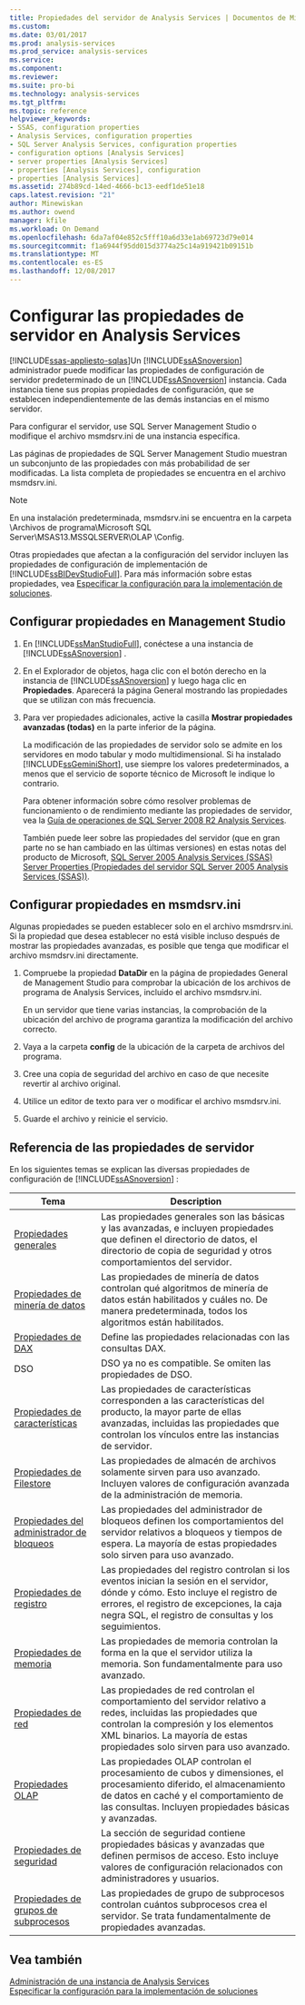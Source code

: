 ```yaml
---
title: Propiedades del servidor de Analysis Services | Documentos de Microsoft
ms.custom: 
ms.date: 03/01/2017
ms.prod: analysis-services
ms.prod_service: analysis-services
ms.service: 
ms.component: 
ms.reviewer: 
ms.suite: pro-bi
ms.technology: analysis-services
ms.tgt_pltfrm: 
ms.topic: reference
helpviewer_keywords:
- SSAS, configuration properties
- Analysis Services, configuration properties
- SQL Server Analysis Services, configuration properties
- configuration options [Analysis Services]
- server properties [Analysis Services]
- properties [Analysis Services], configuration
- properties [Analysis Services]
ms.assetid: 274b89cd-14ed-4666-bc13-eedf1de51e18
caps.latest.revision: "21"
author: Minewiskan
ms.author: owend
manager: kfile
ms.workload: On Demand
ms.openlocfilehash: 6da7af04e852c5fff10a6d33e1ab69723d79e014
ms.sourcegitcommit: f1a6944f95dd015d3774a25c14a919421b09151b
ms.translationtype: MT
ms.contentlocale: es-ES
ms.lasthandoff: 12/08/2017
---
```

# <a name="server-properties-in-analysis-services"></a>Configurar las propiedades de servidor en Analysis Services
[!INCLUDE[ssas-appliesto-sqlas](../../includes/ssas-appliesto-sqlas.md)]Un [!INCLUDE[ssASnoversion](../../includes/ssasnoversion-md.md)] administrador puede modificar las propiedades de configuración de servidor predeterminado de un [!INCLUDE[ssASnoversion](../../includes/ssasnoversion-md.md)] instancia. Cada instancia tiene sus propias propiedades de configuración, que se establecen independientemente de las demás instancias en el mismo servidor.  
  
 Para configurar el servidor, use SQL Server Management Studio o modifique el archivo msmdsrv.ini de una instancia específica.  
 
Las páginas de propiedades de SQL Server Management Studio muestran un subconjunto de las propiedades con más probabilidad de ser modificadas. La lista completa de propiedades se encuentra en el archivo msmdsrv.ini.   
  
> [!NOTE]  
>  En una instalación predeterminada, msmdsrv.ini se encuentra en la carpeta \Archivos de programa\Microsoft SQL Server\MSAS13.MSSQLSERVER\OLAP \Config.
> 
> Otras propiedades que afectan a la configuración del servidor incluyen las propiedades de configuración de implementación de [!INCLUDE[ssBIDevStudioFull](../../includes/ssbidevstudiofull-md.md)]. Para más información sobre estas propiedades, vea [Especificar la configuración para la implementación de soluciones](../../analysis-services/multidimensional-models/deployment-script-files-solution-deployment-config-settings.md).
 
##  <a name="bkmk_config"></a> Configurar propiedades en Management Studio 
  
1.  En [!INCLUDE[ssManStudioFull](../../includes/ssmanstudiofull-md.md)], conéctese a una instancia de [!INCLUDE[ssASnoversion](../../includes/ssasnoversion-md.md)] .  
  
2. En el Explorador de objetos, haga clic con el botón derecho en la instancia de [!INCLUDE[ssASnoversion](../../includes/ssasnoversion-md.md)] y luego haga clic en **Propiedades**. Aparecerá la página General mostrando las propiedades que se utilizan con más frecuencia.  

3.  Para ver propiedades adicionales, active la casilla **Mostrar propiedades avanzadas (todas)** en la parte inferior de la página.  
  
     La modificación de las propiedades de servidor solo se admite en los servidores en modo tabular y modo multidimensional. Si ha instalado [!INCLUDE[ssGeminiShort](../../includes/ssgeminishort-md.md)], use siempre los valores predeterminados, a menos que el servicio de soporte técnico de Microsoft le indique lo contrario.  
  
     Para obtener información sobre cómo resolver problemas de funcionamiento o de rendimiento mediante las propiedades de servidor, vea la [Guía de operaciones de SQL Server 2008 R2 Analysis Services](http://go.microsoft.com/fwlink/?LinkID=225539).  
  
     También puede leer sobre las propiedades del servidor (que en gran parte no se han cambiado en las últimas versiones) en estas notas del producto de Microsoft, [SQL Server 2005 Analysis Services (SSAS) Server Properties (Propiedades del servidor SQL Server 2005 Analysis Services (SSAS))](http://go.microsoft.com/fwlink/?LinkID=199102).    
  
##  <a name="bkmk_msmdsrvini"></a> Configurar propiedades en msmdsrv.ini
  Algunas propiedades se pueden establecer solo en el archivo msmdrsrv.ini. Si la propiedad que desea establecer no está visible incluso después de mostrar las propiedades avanzadas, es posible que tenga que modificar el archivo msmdsrv.ini directamente.
  
1.  Compruebe la propiedad **DataDir** en la página de propiedades General de Management Studio para comprobar la ubicación de los archivos de programa de Analysis Services, incluido el archivo msmdsrv.ini.

     En un servidor que tiene varias instancias, la comprobación de la ubicación del archivo de programa garantiza la modificación del archivo correcto.  
  
2.  Vaya a la carpeta **config** de la ubicación de la carpeta de archivos del programa.

3. Cree una copia de seguridad del archivo en caso de que necesite revertir al archivo original.  
  
4.  Utilice un editor de texto para ver o modificar el archivo msmdsrv.ini.  
  
5.  Guarde el archivo y reinicie el servicio.  
  
##  <a name="bkmk_ref"></a> Referencia de las propiedades de servidor  
  
 En los siguientes temas se explican las diversas propiedades de configuración de [!INCLUDE[ssASnoversion](../../includes/ssasnoversion-md.md)] :  
  
|Tema|Description|  
|-----------|-----------------|  
|[Propiedades generales](../../analysis-services/server-properties/general-properties.md)|Las propiedades generales son las básicas y las avanzadas, e incluyen propiedades que definen el directorio de datos, el directorio de copia de seguridad y otros comportamientos del servidor.|  
|[Propiedades de minería de datos](../../analysis-services/server-properties/data-mining-properties.md)|Las propiedades de minería de datos controlan qué algoritmos de minería de datos están habilitados y cuáles no. De manera predeterminada, todos los algoritmos están habilitados.| 
|[Propiedades de DAX](../../analysis-services/server-properties/dax-properties.md)|Define las propiedades relacionadas con las consultas DAX.|
|DSO|DSO ya no es compatible. Se omiten las propiedades de DSO.|  
|[Propiedades de características](../../analysis-services/server-properties/feature-properties.md)|Las propiedades de características corresponden a las características del producto, la mayor parte de ellas avanzadas, incluidas las propiedades que controlan los vínculos entre las instancias de servidor.|  
|[Propiedades de Filestore](../../analysis-services/server-properties/filestore-properties.md)|Las propiedades de almacén de archivos solamente sirven para uso avanzado. Incluyen valores de configuración avanzada de la administración de memoria.|  
|[Propiedades del administrador de bloqueos](../../analysis-services/server-properties/lock-manager-properties.md)|Las propiedades del administrador de bloqueos definen los comportamientos del servidor relativos a bloqueos y tiempos de espera. La mayoría de estas propiedades solo sirven para uso avanzado.|  
|[Propiedades de registro](../../analysis-services/server-properties/log-properties.md)|Las propiedades del registro controlan si los eventos inician la sesión en el servidor, dónde y cómo. Esto incluye el registro de errores, el registro de excepciones, la caja negra SQL, el registro de consultas y los seguimientos.|  
|[Propiedades de memoria](../../analysis-services/server-properties/memory-properties.md)|Las propiedades de memoria controlan la forma en la que el servidor utiliza la memoria. Son fundamentalmente para uso avanzado.|  
|[Propiedades de red](../../analysis-services/server-properties/network-properties.md)|Las propiedades de red controlan el comportamiento del servidor relativo a redes, incluidas las propiedades que controlan la compresión y los elementos XML binarios. La mayoría de estas propiedades solo sirven para uso avanzado.|  
|[Propiedades OLAP](../../analysis-services/server-properties/olap-properties.md)|Las propiedades OLAP controlan el procesamiento de cubos y dimensiones, el procesamiento diferido, el almacenamiento de datos en caché y el comportamiento de las consultas. Incluyen propiedades básicas y avanzadas.|  
|[Propiedades de seguridad](../../analysis-services/server-properties/security-properties.md)|La sección de seguridad contiene propiedades básicas y avanzadas que definen permisos de acceso. Esto incluye valores de configuración relacionados con administradores y usuarios.|  
|[Propiedades de grupos de subprocesos](../../analysis-services/server-properties/thread-pool-properties.md)|Las propiedades de grupo de subprocesos controlan cuántos subprocesos crea el servidor. Se trata fundamentalmente de propiedades avanzadas.|  
  
## <a name="see-also"></a>Vea también  
 [Administración de una instancia de Analysis Services](../../analysis-services/instances/analysis-services-instance-management.md)   
 [Especificar la configuración para la implementación de soluciones](../../analysis-services/multidimensional-models/deployment-script-files-solution-deployment-config-settings.md)  
  
  
